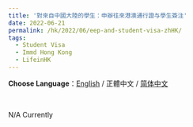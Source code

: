 ```yaml
---
title: '對來自中國大陸的學生：申辦往來港澳通行證与學生簽注'
date: 2022-06-21
permalink: /hk/2022/06/eep-and-student-visa-zhHK/
tags:
  - Student Visa
  - Immd Hong Kong
  - LifeinHK 
---
```






**Choose Language**：[English](https://marc0cheung.github.io/hk/2022/06/eep-and-student-visa/) / 正體中文 / [简体中文](https://marc0cheung.github.io/hk/2022/06/eep-and-student-visa-zhCN/)

<br>

N/A Currently